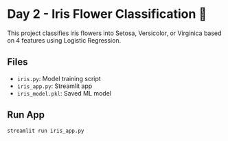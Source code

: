 
# Day 2 - Iris Flower Classification 🌸

This project classifies iris flowers into Setosa, Versicolor, or Virginica based on 4 features using Logistic Regression.

## Files
- `iris.py`: Model training script
- `iris_app.py`: Streamlit app
- `iris_model.pkl`: Saved ML model

## Run App
```bash
streamlit run iris_app.py
